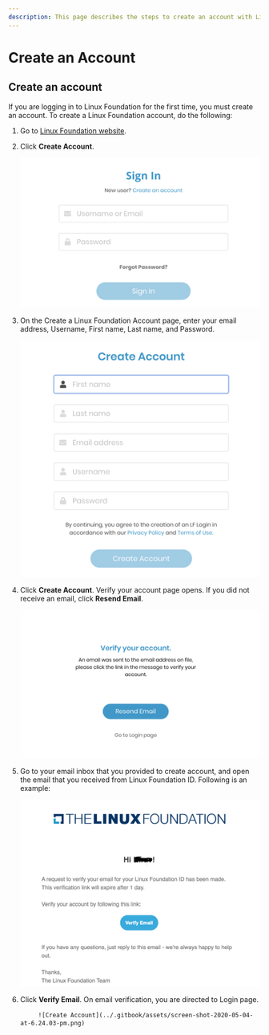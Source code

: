 ```yaml
---
description: This page describes the steps to create an account with Linux Foundation.
---
```


# Create an Account

## Create an account <a id="create-an-account"></a>

If you are logging in to Linux Foundation for the first time, you must create an account. To create a Linux Foundation account, do the following:

1. Go to [Linux Foundation website](https://lfx.platform.linuxfoundation.org/).
2. Click **Create Account**.

      ![Create Account](../.gitbook/assets/screen-shot-2020-05-04-at-6.58.08-pm.png)​

3. On the Create a Linux Foundation Account page, enter your email address, Username, First name, Last name, and Password.

   ​![Create Account page](../.gitbook/assets/screen-shot-2020-05-04-at-6.58.35-pm.png)​

4. Click **Create Account**. Verify your account page opens. If you did not receive an email, click **Resend Email**.

   ​![Verify Account page](../.gitbook/assets/screen-shot-2020-05-04-at-6.25.26-pm.png)​

5. Go to your email inbox that you provided to create account, and open the email that you received from Linux Foundation ID. Following is an example:



   ![Verify Account page](../.gitbook/assets/screen-shot-2020-05-04-at-6.29.47-pm.png)

 6. Click **Verify Email**. On email verification, you are directed to Login page.

             ![Create Account](../.gitbook/assets/screen-shot-2020-05-04-at-6.24.03-pm.png)

